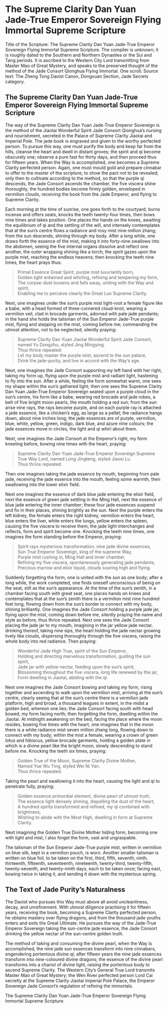 # The Supreme Clarity Dan Yuan Jade-True Emperor Sovereign Flying Immortal Supreme Scripture

Title of the Scripture: The Supreme Clarity Dan Yuan Jade-True Emperor Sovereign Flying Immortal Supreme Scripture. The compiler is unknown; it is roughly dated to the Southern and Northern Dynasties or the Sui and Tang periods. It is ascribed to the Western City Lord transmitting from Master Mao of Great Mystery, and speaks to the preserved thought of the method of the Jade Consort Qionghua Flying Immortal. One scroll. Source text: The Zheng Tong Daoist Canon, Dongxuan Section, Jade Secrets category.

## The Supreme Clarity Dan Yuan Jade-True Emperor Sovereign Flying Immortal Supreme Scripture

The way of the Supreme Clarity Dan Yuan Jade-True Emperor Sovereign is the method of the Jiaotai Wonderful Spirit Jade Consort Qionghua’s nursing and nourishment, secreted in the Palace of Supreme Clarity Jiaotai and Imperial Pole. The jade book is engraved and given to the worthy perfected person. To pursue this way, one must purify the body and keep far from the hills, cleanse the heart and dwell in distant groves; the spirit and qi become obscurely one; observe a pure fast for thirty days, and then proceed thus for fifteen years. When the Way is accomplished, one becomes a Supreme Clarity perfected person. Again, one must mould gold and prepare cinnabar to offer to the master of the scripture, to show the pact not to be revealed; only then to cultivate according to the method, so that the purple qi descends, the Jade Consort ascends the chamber, the five viscera shine thoroughly, the hundred bodies become firmly golden, enveloped in vermilion clouds, receiving the book from the Jade Emperor, and flying to Supreme Clarity.

Each morning at the time of sunrise, one goes forth to the courtyard, burns incense and offers seats, knocks the teeth twenty-four times, then bows nine times and takes position. One places the hands on the knees, awaiting the equilibrium of qi and the settling of the will, and intensely contemplates that at the sun’s centre flows a radiance and rosy mist nine million zhang; from the sun descends, shining through my body. After a long while, one draws forth the essence of the mist, making it into forty-nine swallows into the abdomen, seeing the five internal organs dissolve and reflect one another, the outer wrapping shining like a torch; the spirit gazes upon the purple mist, reaching the endless heavens; then knocking the teeth nine times, the heart prays thus:

> Primal Essence Great Spirit, purple mist luxuriantly born,  
> Golden light entwined and whirling, refining and tempering my form,  
> The corpse-dust loosens and falls away, uniting with the Way and spirit,  
> Enabling me to perceive clearly the Great Luo Supreme Clarity.

Next, one imagines under the sun’s purple mist light-root a female figure like a babe, with a head formed of three-cornered cloud-knot, wearing a vermilion veil, clad in brocade garments, adorned with pale jade pendants; in the hand she holds the talisman of the Sun Emperor Jade-True purple mist, flying and stepping on the mist, coming before me; commanding the utmost attention, not to be neglected; silently praying:

> Supreme Clarity Dan Yuan Jiaotai Wonderful Spirit Jade Consort, named Yu Dongzhu, styled Jing Mingying.  
> Thus thrice repeated:  
> Let my body master the purple mist, ascend to the sun palace,  
> Drink the jade-purity, and live in accord with the Way’s age.

Next, one imagines the Jade Consort supporting my left hand with her right, taking my form up, flying upon the purple mist and radiant light, hastening to fly into the sun. After a while, feeling the form somewhat warm, one sees my shape within the sun’s gathered light; then one sees the Supreme Clarity Dan Yuan Jade-True Emperor Sovereign seated upon a purple cloud in the sun’s centre, his form like a babe, wearing red brocade and jade robes, a belt of five bright moon pearls, the mouth holding a red sun; from the sun arise nine rays, the rays become purple, and on each purple ray is attached a jade essence, like a chicken’s egg, as large as a pellet; the radiance hangs down, about nine inches long; the jade essences are of purple, vermilion, blue, white, yellow, green, indigo, dark blue, and azure nine colours; the jade essences move in circles, the light and qi whirl about them.

Next, one imagines the Jade Consort at the Emperor’s right, my form kneeling before, bowing nine times with the heart, praying:

> Supreme Clarity Dan Yuan Jade-True Emperor Sovereign Supreme True Way Lord, named Long Jingteng, styled Jiaoxi Lu.  
> Thus thrice repeated.

Then one imagines taking the jade essence by mouth, beginning from pale jade, receiving the jade essence into the mouth, feeling some warmth, then swallowing into the lower elixir field.

Next one imagines the essence of dark blue jade entering the elixir field, next the essence of green jade settling in the Ming Hall, next the essence of blue jade entering the inner chamber; these four jade essences suspend and fix in their places, shining brightly as the sun. Next the purple enters the left kidney, the female enters the right kidney, vermilion enters the heart, blue enters the liver, white enters the lungs, yellow enters the spleen, causing the five viscera to receive them; the jade light interchanges and reflects, form and spirit become one. Knocking the teeth nine times, one imagines the form standing before the Emperor, praying:

> Spirit rays mysterious transformation, nine jade divine essences,  
> Sun True Emperor Sovereign, king of the supreme Way,  
> Purple mist rushing in, Ming Hall and inner chamber,  
> Refining my five viscera, spontaneously generating jade pendants,  
> Precious marrow and elixir liquid, clouds soaring high and flying.

Suddenly forgetting the form, one is united with the sun as one body; after a long while, the work completed, one finds oneself unconscious of being on the seat, still as the sun’s appearance. At the time of the sun’s zenith, in a chamber facing south with great seat, one places hands on knees and contemplates that at the sun’s zenith there is a vermilion mist nine hundred feet long, flowing down from the sun’s border to connect with my body, shining brilliantly. One imagines the Jade Consort holding a purple jade jar, flying upon the mist, coming down before me, silently praying the name and style as before, thus thrice repeated. Next one sees the Jade Consort placing the jade jar to my mouth, imagining in the jar yellow jade nectar, drinking thereof, taking nine sips, the heart holding the jade nectar growing lively like clouds, dispersing thoroughly through the five viscera, raising the whole body into red radiance. Then praying:

> Wonderful Jade High True, spirit of the Sun Emperor,  
> Holding and directing marvelous transformation, guiding the sun spirit,  
> Jade jar with yellow nectar, feeding upon the sun’s spirit,  
> Blossoming throughout the five viscera, long life renewed by the jar,  
> Form dwelling in Jiaotai, abiding with the qi.

Next one imagines the Jade Consort bowing and taking my form, rising together and ascending to walk upon the vermilion mist, arriving at the sun’s centre, clearly seeing that at the sun’s centre there is a vermilion jade platform, high and broad, a thousand leagues in extent, in the midst a golden bed, whereon one lies; the Jade Consort facing south with head bowed, my form facing north; then forgetting the form, dwelling within the Jiaotai. At midnight awakening on the bed, facing the place where the moon resides, bowing five times with the heart, one imagines that in the moon there is a white radiance mist seven million zhang long, flowing down to connect with my body; within the mist a female, wearing a crown of green lotus and hibiscus, yellow brocade garments, holding a golden plate in which is a divine pearl like the bright moon, slowly descending to stand before me. Knocking the teeth six times, praying:

> Golden True of the Moon, Supreme Clarity Divine Mother,  
> Named Yue Wu Ting, styled Wei Ni Yan.  
> Thus thrice repeated.

Taking the pearl and swallowing it into the heart, causing the light and qi to penetrate fully, praying:

> Golden essence primordial element, divine pearl of utmost truth,  
> The essence light densely shining, dispelling the dust of the heart,  
> A hundred spirits transformed and refined, my qi combined with brightness,  
> Wishing to abide with the Most High, dwelling in form at Supreme Clarity.

Next imagining the Golden True Divine Mother hiding form, becoming one with light and mist, I also forget the form, vast and ungraspable.

The talisman of the Sun Emperor Jade-True purple mist, written in vermilion on blue silk, kept in a vermilion pouch, is worn. Another smaller talisman is written on blue foil, to be taken on the first, third, fifth, seventh, ninth, thirteenth, fifteenth, seventeenth, nineteenth, twenty-third, twenty-fifth, twenty-seventh, and twenty-ninth days, each to be taken once; facing east, bowing twice in taking it, and sending it down with the mysterious spring.

## The Text of Jade Purity’s Naturalness

The Daoist who pursues this Way must above all avoid uncleanliness, decay, and unrefinement. With utmost diligence practising it for fifteen years, receiving the book, becoming a Supreme Clarity perfected person, he obtains mastery over flying dragons, and from the thousand jade youths enters and exits the Great Ultimate. He pursues the way of the Jade-True Emperor Sovereign taking the sun-centre jade essence, the Jade Consort drinking the yellow nectar of the sun-centre golden truth.

The method of taking and consuming the divine pearl, when the Way is accomplished, the nine jade sun essences transform into nine cinnabars, engendering portentous divine qi; after fifteen years the nine jade essences transform into nine-coloured divine dragons; the essence of the divine pearl transforms into a chariot of divine light, raising the portentous body to ascend Supreme Clarity. The Western City’s General True Lord transmits Master Mao of Great Mystery; the Wen River perfected person Lord Cai secretly at the Supreme Clarity Jiaotai Imperial Pole Palace, the Emperor Sovereign Jade Consort’s regulation of refining the immortals.

The Supreme Clarity Dan Yuan Jade-True Emperor Sovereign Flying Immortal Supreme Scripture
